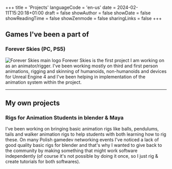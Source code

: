 +++
title = 'Projects'
languageCode = 'en-us'
date = 2024-02-11T15:20:18+01:00
draft = false
showAuthor = false
showDate = false
showReadingTime = false
showZenmode = false
sharingLinks = false
+++

## Games I've been a part of
### Forever Skies (PC, PS5)
![Forever Skies main logo](../images/foreverskiesmain.jpg "[Forever Skies](https://store.steampowered.com/app/1641960/Forever_Skies/_) - Animation & Rigging")
Forever Skies is the first project I am working on as an animator/rigger. I've been working mostly on third and first person animations, rigging and skinning of humanoids, non-humanoids
and devices for Unreal Engine 4 and I've been helping in implementation of the animation system within the project.

---

## My own projects
###  Rigs for Animation Students in blender & Maya

I've been working on bringing basic animation rigs like balls, pendulums, tails and walker animation rigs to help students with both learning how to rig these.
On many Polish gamedev networking events I've noticed a lack of good quality basic rigs for blender and that's why I wanted to give back to the community by making
something that might work software independently (of course it's not possible by doing it once, so I just rig & create tutorials for both softwares).